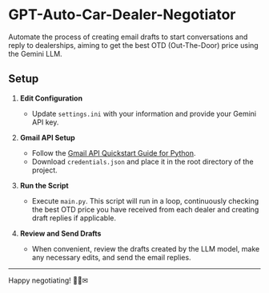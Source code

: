 # GPT-Auto-Car-Dealer-Negotiator

Automate the process of creating email drafts to start conversations and reply to dealerships, aiming to get the best OTD (Out-The-Door) price using the Gemini LLM.

## Setup

1. **Edit Configuration**
   - Update `settings.ini` with your information and provide your Gemini API key.

2. **Gmail API Setup**
   - Follow the [Gmail API Quickstart Guide for Python](https://developers.google.com/gmail/api/quickstart/python#authorize_credentials_for_a_desktop_application).
   - Download `credentials.json` and place it in the root directory of the project.

3. **Run the Script**
   - Execute `main.py`. This script will run in a loop, continuously checking the best OTD price you have received from each dealer and creating draft replies if applicable.

4. **Review and Send Drafts**
   - When convenient, review the drafts created by the LLM model, make any necessary edits, and send the email replies.

---
Happy negotiating! 🚗💼✉
